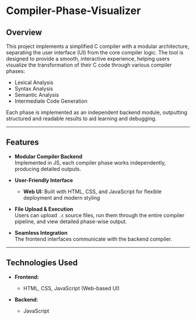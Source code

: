 # Compiler-Phase-Visualizer

## Overview

This project implements a simplified C compiler with a modular architecture, separating the user interface (UI) from the core compiler logic. The tool is designed to provide a smooth, interactive experience, helping users visualize the transformation of their C code through various compiler phases:

- Lexical Analysis  
- Syntax Analysis  
- Semantic Analysis  
- Intermediate Code Generation

Each phase is implemented as an independent backend module, outputting structured and readable results to aid learning and debugging.

---

## Features

- **Modular Compiler Backend**  
  Implemented in JS, each compiler phase works independently, producing detailed outputs.

- **User-Friendly Interface**   
  - **Web UI:** Built with HTML, CSS, and JavaScript for flexible deployment and modern styling

- **File Upload & Execution**  
  Users can upload `.c` source files, run them through the entire compiler pipeline, and view detailed phase-wise output.

- **Seamless Integration**  
  The frontend interfaces communicate with the backend compiler.

---

## Technologies Used

- **Frontend:**  
  - HTML, CSS, JavaScript (Web-based UI)

- **Backend:**  
  - JavaScript
